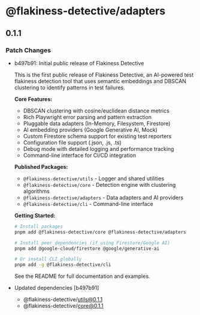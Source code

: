 # @flakiness-detective/adapters

## 0.1.1

### Patch Changes

- b497b91: Initial public release of Flakiness Detective

  This is the first public release of Flakiness Detective, an AI-powered test flakiness detection tool that uses semantic embeddings and DBSCAN clustering to identify patterns in test failures.

  **Core Features:**

  - DBSCAN clustering with cosine/euclidean distance metrics
  - Rich Playwright error parsing and pattern extraction
  - Pluggable data adapters (In-Memory, Filesystem, Firestore)
  - AI embedding providers (Google Generative AI, Mock)
  - Custom Firestore schema support for existing test reporters
  - Configuration file support (.json, .js, .ts)
  - Debug mode with detailed logging and performance tracking
  - Command-line interface for CI/CD integration

  **Published Packages:**

  - `@flakiness-detective/utils` - Logger and shared utilities
  - `@flakiness-detective/core` - Detection engine with clustering algorithms
  - `@flakiness-detective/adapters` - Data adapters and AI providers
  - `@flakiness-detective/cli` - Command-line interface

  **Getting Started:**

  ```bash
  # Install packages
  pnpm add @flakiness-detective/core @flakiness-detective/adapters

  # Install peer dependencies (if using Firestore/Google AI)
  pnpm add @google-cloud/firestore @google/generative-ai

  # Or install CLI globally
  pnpm add -g @flakiness-detective/cli
  ```

  See the README for full documentation and examples.

- Updated dependencies [b497b91]
  - @flakiness-detective/utils@0.1.1
  - @flakiness-detective/core@0.1.1
